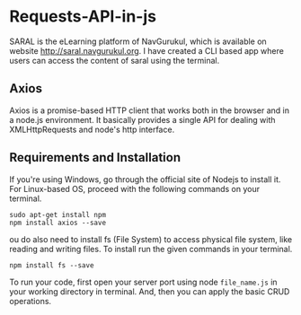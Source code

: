 # Requests-API-in-js

SARAL is the eLearning platform of NavGurukul, which is available on website http://saral.navgurukul.org. I have created a CLI based app where users can access the content of saral using the terminal.

## Axios

Axios is a promise-based HTTP client that works both in the browser and in a node.js environment. It basically provides a single API for dealing with XMLHttpRequests and node's http interface.

## Requirements and Installation

If you're using Windows, go through the official site of Nodejs to install it. For Linux-based OS, proceed with the following commands on your terminal.

```
sudo apt-get install npm
npm install axios --save
```
ou do also need to install fs (File System) to access physical file system, like reading and writing files. To install run the given commands in your terminal.

`npm install fs --save`

To run your code, first open your server port using node `file_name.js` in your working directory in terminal. And, then you can apply the basic CRUD operations.
